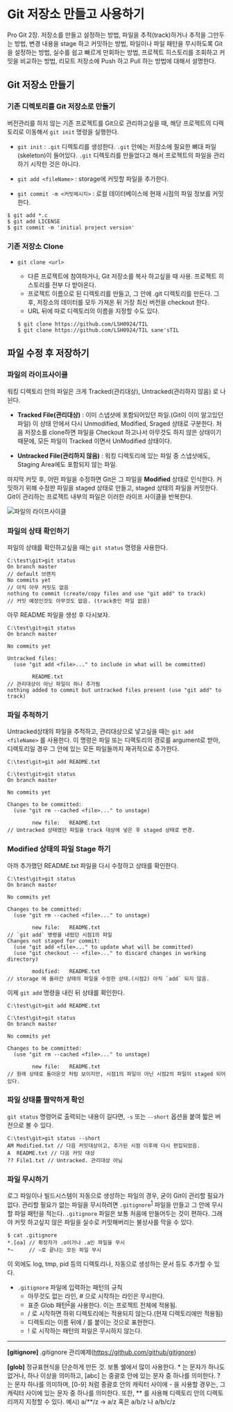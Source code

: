 # Git 저장소 만들고 사용하기

Pro Git 2장.
저장소를 만들고 설정하는 방법, 파일을 추적(track)하거나 추적을 그만두는 방법, 변경 내용을 stage 하고 커밋하는 방법, 파일이나 파일 패턴을 무시하도록 Git을 설정하는 방법, 실수를 쉽고 빠르게 만회하는 방법, 프로젝트 히스토리를 조회하고 커밋을 비교하는 방법, 리모트 저장소에 Push 하고 Pull 하는 방법에 대해서 설명한다.

## Git 저장소 만들기

### 기존 디렉토리를 Git 저장소로 만들기

버전관리를 하지 않는 기존 프로젝트를 Git으로 관리하고싶을 때, 해당 프로젝트의 디렉토리로 이동해서 `git init` 명령을 실행한다.

- `git init` : `.git` 디렉토리를 생성한다. `.git` 안에는 저장소에 필요한 뼈대 파일(skeleton)이 들어있다. `.git` 디렉토리를 만들었다고 해서 프로젝트의 파일을 관리하기 시작한 것은 아니다.

- `git add <fileName>` : storage에 커밋할 파일을 추가한다.

- `git commit -m <커밋메시지>` : 로컬 데이터베이스에 현재 시점의 파일 정보를 커밋한다.

```
$ git add *.c
$ git add LICENSE
$ git commit -m 'initial project version'
```

### 기존 저장소 Clone

- `git clone <url>`

  - 다른 프로젝트에 참여하거나, Git 저장소를 복사 하고싶을 때 사용. 프로젝트 히스토리를 전부 다 받아온다.
  - 프로젝트 이름으로 된 디렉토리를 만들고, 그 안에 .git 디렉토리를 만든다. 그 후, 저장소의 데이터를 모두 가져온 뒤 가장 최신 버전을 checkout 한다.
  - URL 뒤에 따로 디렉토리의 이름을 지정할 수도 있다.

  ```
  $ git clone https://github.com/LSH0924/TIL
  $ git clone https://github.com/LSH0924/TIL sane'sTIL
  ```

## 파일 수정 후 저장하기

### 파일의 라이프사이클

워킹 디렉토리 안의 파일은 크게 Tracked(관리대상), Untracked(관리하지 않음) 로 나뉜다.

- **Tracked File(관리대상)** : 이미 스냅샷에 포함되어있던 파일.(Git이 이미 알고있던 파일) 이 상태 안에서 다시 Unmodified, Modified, Sraged 상태로 구분한다. 처음 저장소를 clone하면 파일을 Checkout 하고나서 아무것도 하지 않은 상태이기 때문에, 모든 파일이 Tracked 이면서 UnModified 상태이다.

- **Untracked File(관리하지 않음)** : 워킹 디렉토리에 있는 파일 중 스냅샷에도, Staging Area에도 포함되지 않는 파일.

마지막 커밋 후, 어떤 파일을 수정하면 Git은 그 파일을 **Modified** 상태로 인식한다. 커밋하기 위해 수정판 파일을 staged 상태로 만들고, staged 상태의 파일을 커밋한다. Git이 관리하는 프로젝트 내부의 파일은 이러한 라이프 사이클을 반복한다.

![파일의 라이프사이클](https://git-scm.com/book/en/v2/images/lifecycle.png)

### 파일의 상태 확인하기

파일의 상태를 확인하고싶을 때는 `git status` 명령을 사용한다.

```
C:\test\git>git status
On branch master
// default 브랜치
No commits yet
// 아직 아무 커밋도 없음
nothing to commit (create/copy files and use "git add" to track)
// 커밋 예정인것도 아무것도 없음. (track중인 파일 없음)
```

아무 README 파일을 생성 후 다시보자.

```
C:\test\git>git status
On branch master

No commits yet

Untracked files:
  (use "git add <file>..." to include in what will be committed)

        README.txt
// 관리대상이 아닌 파일이 하나 추가됨
nothing added to commit but untracked files present (use "git add" to track)
```

### 파일 추적하기

Untracked상태의 파일을 추적하고, 관리대상으로 넣고싶을 때는 `git add <fileName>` 를 사용한다. 이 명령은 파일 또는 디렉토리의 경로를 argument로 받아, 디렉토리일 경우 그 안에 있는 모든 파일들까지 재귀적으로 추가한다.

```
C:\test\git>git add README.txt

C:\test\git>git status
On branch master

No commits yet

Changes to be committed:
  (use "git rm --cached <file>..." to unstage)

        new file:   README.txt
// Untracked 상태였던 파일을 track 대상에 넣은 후 staged 상태로 변경.
```

### Modified 상태의 파일 Stage 하기

아까 추가했던 README.txt 파일을 다시 수정하고 상태를 확인한다.

```
C:\test\git>git status
On branch master

No commits yet

Changes to be committed:
  (use "git rm --cached <file>..." to unstage)

        new file:   README.txt
// `git add` 명령을 내렸던 시점1의 파일
Changes not staged for commit:
  (use "git add <file>..." to update what will be committed)
  (use "git checkout -- <file>..." to discard changes in working directory)

        modified:   README.txt
// storage 에 올라간 상태의 파일을 수정한 상태.(시점2) 아직 `add` 되지 않음.
```

이제 `git add` 명령을 내린 뒤 상태를 확인한다.

```
C:\test\git>git add README.txt

C:\test\git>git status
On branch master

No commits yet

Changes to be committed:
  (use "git rm --cached <file>..." to unstage)

        new file:   README.txt
// 원래 상태로 돌아온것 처럼 보이지만, 시점1의 파일이 아닌 시점2의 파일이 staged 되어있다.
```

### 파일 상태를 짤막하게 확인

`git status` 명령어로 출력되는 내용이 길다면, `-s` 또는 `--short` 옵션을 붙여 짧은 버전으로 볼 수 있다.

```
C:\test\git>git status --short
AM Modified.txt // 다음 커밋대상이고, 추가된 시점 이후에 다시 편집되었음.
A  README.txt // 다음 커밋 대상
?? File1.txt // Untracked. 관리대상 아님
```

### 파일 무시하기

로그 파일이나 빌드시스템이 자동으로 생성하는 파일의 경우, 굳이 Git이 관리할 필요가 없다. 관리할 필요가 없는 파일을 무시하려면 `.gitignore`<sup>[1](#gitignore)</sup> 파일을 만들고 그 안에 무시할 파일 패턴을 적는다. `.gitignore` 파일은 보통 처음에 만들어두는 것이 편하다. 그래야 커밋 하고싶지 않은 파일을 실수로 커밋해버리는 불상사를 막을 수 있다.

```:.gitignore 파일의 작성예시
$ cat .gitignore
*.[oa] // 확장자가 .o이거나 .a인 파일을 무시
*~     // ~로 끝나는 모든 파일 무시
```

이 외에도 log, tmp, pid 등의 디렉토리나, 자동으로 생성하는 문서 등도 추가할 수 있다.

- `.gitignore` 파일에 입력하는 패턴의 규칙
  - 아무것도 없는 라인, # 으로 시작하는 라인은 무시한다.
  - 표준 Glob 패턴<sup>[2](#glob)</sup>을 사용한다. 이는 프로젝트 전체에 적용됨.
  - / 로 시작하면 하위 디렉토리에는 적용되지 않는다.(현재 디렉토리에만 적용됨)
  - 디렉토리는 이름 뒤에 / 를 붙이는 것으로 표현한다.
  - ! 로 시작하는 패턴의 파일은 무시하지 않는다.

---

<strong id="gitignore">[gitignore]</strong> .gitignore 관리예제(https://github.com/github/gitignore)

<strong id="glob">[glob]</strong> 정규표현식을 단순하게 만든 것. 보통 쉘에서 많이 사용한다. \* 는 문자가 하나도 없거나, 하나 이상을 의미하고, [abc] 는 중괄호 안에 있는 문자 중 하나를 의미한다. ? 는 문자 하나를 의미하며, [0-9] 처럼 중괄호 안의 캐릭터 사이에 - 을 사용할 경우는, 그 캐릭터 사이에 있는 문자 중 하나를 의미한다. 또한, ** 를 사용해 디렉토리 안의 디렉토리까지 지정할 수 있다. 예시) a/**/z -> a/z 혹은 a/b/z 나 a/b/c/z
